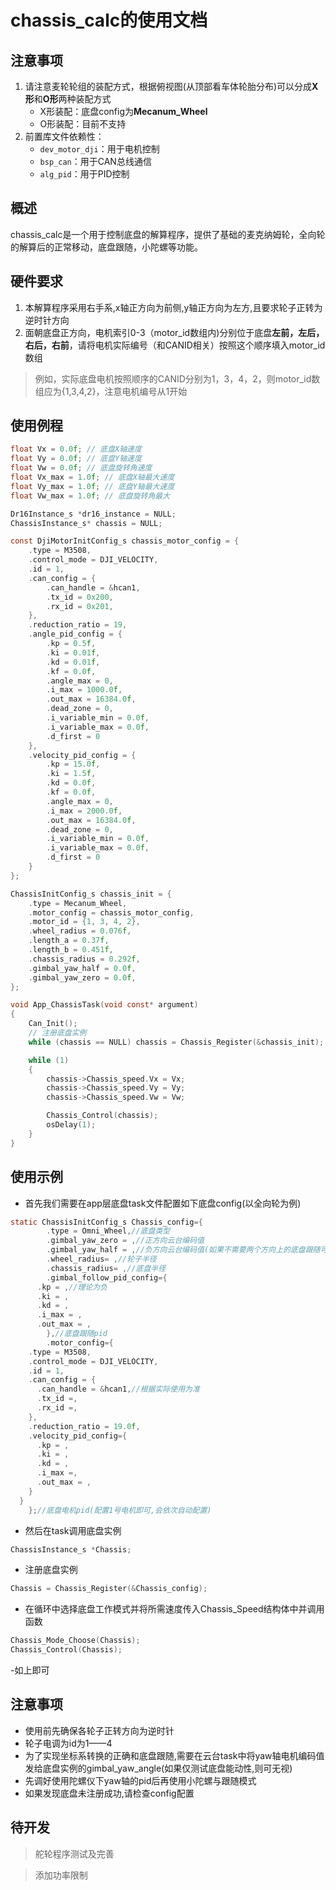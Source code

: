 # chassis_calc的使用文档

## 注意事项
1. 请注意麦轮轮组的装配方式，根据俯视图(从顶部看车体轮胎分布)可以分成**X形**和**O形**两种装配方式
    - X形装配：底盘config为**Mecanum_Wheel**
    - O形装配：目前不支持
2. 前置库文件依赖性：
    - `dev_motor_dji`：用于电机控制
    - `bsp_can`：用于CAN总线通信
    - `alg_pid`：用于PID控制

## 概述

chassis_calc是一个用于控制底盘的解算程序，提供了基础的麦克纳姆轮，全向轮的解算后的正常移动，底盘跟随，小陀螺等功能。

## 硬件要求

1. 本解算程序采用右手系,x轴正方向为前侧,y轴正方向为左方,且要求轮子正转为逆时针方向
2. 面朝底盘正方向，电机索引0-3（motor_id数组内)分别位于底盘**左前，左后，右后，右前**，请将电机实际编号（和CANID相关）按照这个顺序填入motor_id数组
> 例如，实际底盘电机按照顺序的CANID分别为1，3，4，2，则motor_id数组应为{1,3,4,2}，注意电机编号从1开始

## 使用例程

```c
float Vx = 0.0f; // 底盘X轴速度
float Vy = 0.0f; // 底盘Y轴速度
float Vw = 0.0f; // 底盘旋转角速度
float Vx_max = 1.0f; // 底盘X轴最大速度
float Vy_max = 1.0f; // 底盘Y轴最大速度
float Vw_max = 1.0f; // 底盘旋转角最大

Dr16Instance_s *dr16_instance = NULL;
ChassisInstance_s* chassis = NULL;

const DjiMotorInitConfig_s chassis_motor_config = {
    .type = M3508,
    .control_mode = DJI_VELOCITY,
    .id = 1,
    .can_config = {
        .can_handle = &hcan1,
        .tx_id = 0x200,
        .rx_id = 0x201,
    },
    .reduction_ratio = 19,
    .angle_pid_config = {
        .kp = 0.5f,
        .ki = 0.01f,
        .kd = 0.01f,
        .kf = 0.0f,
        .angle_max = 0,
        .i_max = 1000.0f,
        .out_max = 16384.0f,
        .dead_zone = 0,
        .i_variable_min = 0.0f,
        .i_variable_max = 0.0f,
        .d_first = 0
    },
    .velocity_pid_config = {
        .kp = 15.0f,
        .ki = 1.5f,
        .kd = 0.0f,
        .kf = 0.0f,
        .angle_max = 0,
        .i_max = 2000.0f,
        .out_max = 16384.0f,
        .dead_zone = 0,
        .i_variable_min = 0.0f,
        .i_variable_max = 0.0f,
        .d_first = 0
    }
};

ChassisInitConfig_s chassis_init = {
    .type = Mecanum_Wheel,
    .motor_config = chassis_motor_config,
    .motor_id = {1, 3, 4, 2},
    .wheel_radius = 0.076f,
    .length_a = 0.37f,
    .length_b = 0.451f,
    .chassis_radius = 0.292f,
    .gimbal_yaw_half = 0.0f,
    .gimbal_yaw_zero = 0.0f,
};

void App_ChassisTask(void const* argument)
{
    Can_Init();
    // 注册底盘实例
    while (chassis == NULL) chassis = Chassis_Register(&chassis_init);

    while (1)
    {
        chassis->Chassis_speed.Vx = Vx;
        chassis->Chassis_speed.Vy = Vy;
        chassis->Chassis_speed.Vw = Vw;

        Chassis_Control(chassis);
        osDelay(1);
    }
}
```
## 使用示例
- 首先我们需要在app层底盘task文件配置如下底盘config(以全向轮为例)
```c
static ChassisInitConfig_s Chassis_config={
		.type = Omni_Wheel,//底盘类型
		.gimbal_yaw_zero = ,//正方向云台编码值
		.gimbal_yaw_half = ,//负方向云台编码值(如果不需要两个方向上的底盘跟随可以不配置)
        .wheel_radius= ,//轮子半径
	    .chassis_radius= ,//底盘半径
		.gimbal_follow_pid_config={
	  .kp = ,//理论为负
      .ki = ,
      .kd = ,
      .i_max = ,
      .out_max = ,
		},//底盘跟随pid
		.motor_config={
    .type = M3508,
    .control_mode = DJI_VELOCITY,
    .id = 1,
    .can_config = {
      .can_handle = &hcan1,//根据实际使用为准
      .tx_id =,
      .rx_id =,
    },
    .reduction_ratio = 19.0f,
    .velocity_pid_config={
      .kp = ,
      .ki = ,
      .kd = ,
      .i_max =,
      .out_max = ,
    }
  }
	};//底盘电机pid(配置1号电机即可,会依次自动配置)
```
- 然后在task调用底盘实例 
```c
ChassisInstance_s *Chassis;
```
- 注册底盘实例 
```c
Chassis = Chassis_Register(&Chassis_config);
```
- 在循环中选择底盘工作模式并将所需速度传入Chassis_Speed结构体中并调用函数
```c
Chassis_Mode_Choose(Chassis);
Chassis_Control(Chassis);
```
-如上即可

## 注意事项

- 使用前先确保各轮子正转方向为逆时针
- 轮子电调为id为1——4
- 为了实现坐标系转换的正确和底盘跟随,需要在云台task中将yaw轴电机编码值发给底盘实例的gimbal_yaw_angle(如果仅测试底盘能动性,则可无视)
- 先调好使用陀螺仪下yaw轴的pid后再使用小陀螺与跟随模式
- 如果发现底盘未注册成功,请检查config配置

## 待开发

> 舵轮程序测试及完善

> 添加功率限制



